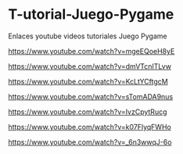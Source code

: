 # T-utorial-Juego-Pygame
Enlaces youtube videos tutoriales Juego Pygame 



https://www.youtube.com/watch?v=mgeEQoeH8yE <p>
https://www.youtube.com/watch?v=dmVTcnITLvw <p>
https://www.youtube.com/watch?v=KcLtYCftgcM <p>
https://www.youtube.com/watch?v=sTomADA9nus <p>
https://www.youtube.com/watch?v=IvzCpytRucg <p>
https://www.youtube.com/watch?v=k07FlyqFWHo <p>
https://www.youtube.com/watch?v=_6n3wwqJ-6o<p>
